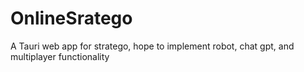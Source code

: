 # OnlineSratego
A Tauri web app for stratego, hope to implement robot, chat gpt, and multiplayer functionality
